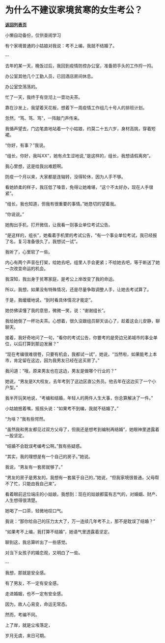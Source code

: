 # 为什么不建议家境贫寒的女生考公？

[**返回列表页**](/gzh/费曼的小茶馆)

小懒自动备份，仅供查阅学习

有个家境普通的小姑娘对我说：考不上编，我就不结婚了。

\--

去年的某一天，晚饭过后，我回到疫情防控办公室，准备把手头的工作捋一捋。

办公室其他几个工勤人员，已回酒店房间休息。

办公室空荡荡的。

忙了一天，我终于有空沏上一壶功夫茶。

靠在沙发上，我望着天花板，想着下一周疫情工作组几十号人的排班计划。

忽然，“笃、笃、笃”，一阵敲门声传来。

我循声望去，门边笔直地站着一个小姑娘，约莫二十五六岁，身材高挑，穿着短裙。

“你好，有事？”我说。

“组长，你好，我叫XX”，她有点生涩地说,“是这样的，组长，我想请假离岗”。

我心里想，这是给我出难题啊。

防疫一个月以来，大家都是连轴转，没得轮休，因为人手不够。

看她娇柔的样子，我压低了嗓音，免得让她难堪，“这个不太好办，现在人手很紧”。

“组长，我也知道，但我有很重要的事情。”她恳切的望着我。

“你说说。”

她掏出手机，打开微信，让我看一则事业单位考试公告。

“是这样的，组长”，她看着手机里的考试公告，“有一个事业单位考试，我已经报了名，复习准备很久了。我想试一试”。

我听了，心里软了一些。

内心有两个声音在打架，给她去吧，组里人手会更紧；不给她去吧，等于断送了她一次改变命运的机会。

我深知，我出身于贫寒家庭，是考公上岸改变了我的命运。

所以，我想，如果没有特殊情况，还是尽量争取调整人手，让她去考试算了。

于是，我缓缓地说，“到时看具体情况才能定”。

她仿佛读懂了我的意思，微微一笑，说：“谢谢组长”。

我给她倒了一杯功夫茶。心想着，很久没跟组员聊天谈心了，趁着这会儿安静，聊聊天。

接着，我好奇地问了一句，“看你的考试公告，你要考的是旁边兄弟城市的事业单位，以后打算到那边发展？”

“现在考编很难很卷，只要有机会，我都试一试”，她说，“当然啦，如果能考上本市，肯定留在这边，因为我男友已经在这买房了。”

我问道：“哦，原来男友也在这边，男友是做哪个行业的？”

她说，“男友是X大校友，去年考到了这边区直公务员。他去年在这边买了一个小户型。”

我半开玩笑地说，“考编和结婚，年轻人的两件人生大事，你总算解决了一件。”

小姑娘抿着嘴，摇摇头说：“如果考不到编，我就不结婚了。”

“为啥？”我有些愕然。

“虽然我和男友都见过双方父母了，但我还是想考到编制再结婚”，她眼神里透露着一股坚定。

“结婚不会耽误考编考公啊。”我有些疑惑。

“其实，我的理想是有一个自己的房子。”她说。

我说，“男友有一套房就够了。”

“男友的房子是男友的，我想有一套属于自己的，”她说，“但我家境很普通，父母帮不了忙，只能由我自己来”。

看着眼前这位端庄的小姑娘，我想到：现在的姑娘都蛮有志气的，对婚姻、财产、人生想得很清楚。

她喝了一口茶，轻微地叹口气。

我说：“那你给自己的压力太大了，万一连续几年考不上，那不是耽误了结婚？”

“如果考不上编，我打算不结婚”，她语气里透露着坚定。

聊到这，我总算听出了一些感觉。

对当下女孩子的婚恋观，又明白了一些。

\--

我想，那就是安全感。

有了男友，不一定有安全感。

走进婚姻，也不一定有安全感。

因为，故人心易变，命运无常态。

然而，考编不同。

上了岸，就是尘埃落定，

岁月无虞，来日可期。

